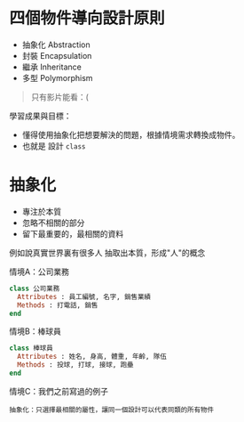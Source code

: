 # 四個物件導向設計原則
* 抽象化  Abstraction
* 封裝    Encapsulation
* 繼承    Inheritance
* 多型    Polymorphism

> 只有影片能看：(

學習成果與目標：
* 懂得使用抽象化把想要解決的問題，根據情境需求轉換成物件。
* 也就是 設計 `class`

# 抽象化
* 專注於本質
* 忽略不相關的部分
* 留下最重要的，最相關的資料

例如說真實世界裏有很多人
抽取出本質，形成"人"的概念

情境A：公司業務

```rb
class 公司業務
  Attributes : 員工編號, 名字, 銷售業績
  Methods : 打電話, 銷售
end
```

情境B：棒球員

```rb
class 棒球員
  Attributes : 姓名, 身高, 體重, 年齡, 隊伍
  Methods : 投球, 打球, 接球, 跑壘
end
```

情境C：我們之前寫過的例子

`抽象化：只選擇最相關的屬性，讓同一個設計可以代表同類的所有物件`
